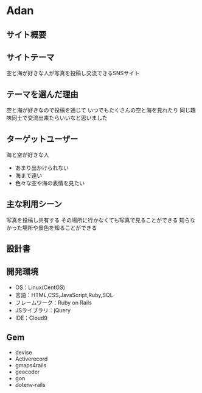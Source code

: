# Adan

## サイト概要
## サイトテーマ
空と海が好きな人が写真を投稿し交流できるSNSサイト

## テーマを選んだ理由
空と海が好きなので投稿を通じて
いつでもたくさんの空と海を見れたり
同じ趣味同士で交流出来たらいいなと思いました


## ターゲットユーザー
海と空が好きな人
* あまり出かけられない
* 海まで遠い
* 色々な空や海の表情を見たい

## 主な利用シーン
写真を投稿し共有する
その場所に行かなくても写真で見ることができる
知らなかった場所や景色を知ることができる

## 設計書

## 開発環境
* OS：Linux(CentOS)
* 言語：HTML,CSS,JavaScript,Ruby,SQL
* フレームワーク：Ruby on Rails
*  JSライブラリ：jQuery
*  IDE：Cloud9

## Gem
* devise
* Activerecord
* gmaps4rails
* geocoder
* gon
* dotenv-rails


